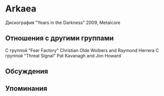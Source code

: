 # Arkaea

Дискография
"Years in the Darkness" 2009, Metalcore

## Отношения с другими группами

C группой "Fear Factory" Christian Olde Wolbers and Raymond Herrera
C группой "Threat Signal" Pat Kavanagh and Jon Howard 

## Обсуждения


## Упоминания

